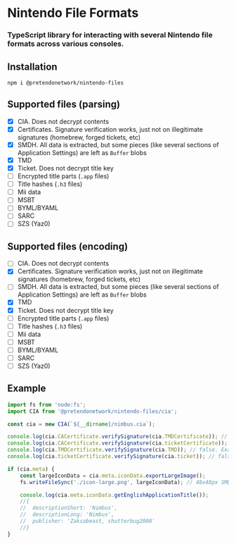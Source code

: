 # Nintendo File Formats
### TypeScript library for interacting with several Nintendo file formats across various consoles.

## Installation
```
npm i @pretendonetwork/nintendo-files
```

## Supported files (parsing)
- [x] CIA. Does not decrypt contents
- [x] Certificates. Signature verification works, just not on illegitimate signatures (homebrew, forged tickets, etc)
- [x] SMDH. All data is extracted, but some pieces (like several sections of Application Settings) are left as `Buffer` blobs
- [x] TMD
- [x] Ticket. Does not decrypt title key
- [ ] Encrypted title parts (`.app` files)
- [ ] Title hashes (`.h3` files)
- [ ] Mii data
- [ ] MSBT
- [ ] BYML/BYAML
- [ ] SARC
- [ ] SZS (Yaz0)

## Supported files (encoding)
- [ ] CIA. Does not decrypt contents
- [x] Certificates. Signature verification works, just not on illegitimate signatures (homebrew, forged tickets, etc)
- [ ] SMDH. All data is extracted, but some pieces (like several sections of Application Settings) are left as `Buffer` blobs
- [x] TMD
- [x] Ticket. Does not decrypt title key
- [ ] Encrypted title parts (`.app` files)
- [ ] Title hashes (`.h3` files)
- [ ] Mii data
- [ ] MSBT
- [ ] BYML/BYAML
- [ ] SARC
- [ ] SZS (Yaz0)

## Example
```ts
import fs from 'node:fs';
import CIA from '@pretendonetwork/nintendo-files/cia';

const cia = new CIA(`${__dirname}/nimbus.cia`);

console.log(cia.CACertificate.verifySignature(cia.TMDCertificate)); // true. Certificates are signed by Nintendo, and should always pass
console.log(cia.CACertificate.verifySignature(cia.ticketCertificate)); // true. Certificates are signed by Nintendo, and should always pass
console.log(cia.TMDCertificate.verifySignature(cia.TMD)); // false. Example Nimbus is a homebrew title, not signed by Nintendo. Nintendo signatures return true
console.log(cia.ticketCertificate.verifySignature(cia.ticket)); // false. Example Nimbus is a homebrew title, not signed by Nintendo. Nintendo signatures return true

if (cia.meta) {
	const largeIconData = cia.meta.iconData.exportLargeImage();
	fs.writeFileSync('./icon-large.png', largeIconData); // 48x48px SMDH icon from the CIA meta section

	console.log(cia.meta.iconData.getEnglishApplicationTitle());
	//{
	//	descriptionShort: 'Nimbus',
	//	descriptionLong: 'Nimbus',
	//	publisher: 'Zaksabeast, shutterbug2000'
	//}
}
```